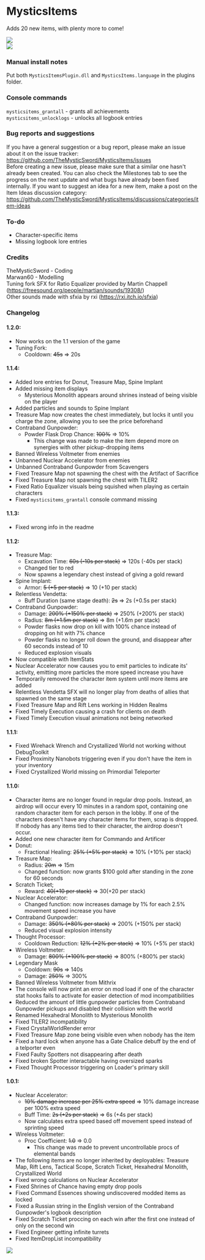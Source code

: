 # MysticsItems
Adds 20 new items, with plenty more to come!  

![](https://i.imgur.com/WYCK8vE.gif)  
![](https://i.imgur.com/k2Pz32y.png)  

### Manual install notes
Put both `MysticsItemsPlugin.dll` and `MysticsItems.language` in the plugins folder.

### Console commands
`mysticsitems_grantall` - grants all achievements  
`mysticsitems_unlocklogs` - unlocks all logbook entries  

### Bug reports and suggestions
If you have a general suggestion or a bug report, please make an issue about it on the issue tracker: https://github.com/TheMysticSword/MysticsItems/issues  
Before creating a new issue, please make sure that a similar one hasn't already been created. You can also check the Milestones tab to see the progress on the next update and what bugs have already been fixed internally.
If you want to suggest an idea for a new item, make a post on the Item Ideas discussion category: https://github.com/TheMysticSword/MysticsItems/discussions/categories/item-ideas

### To-do
* Character-specific items  
* Missing logbook lore entries  

### Credits
TheMysticSword - Coding  
Marwan60 - Modelling  
Tuning fork SFX for Ratio Equalizer provided by Martin Chappell (https://freesound.org/people/martian/sounds/19308/)  
Other sounds made with sfxia by rxi (https://rxi.itch.io/sfxia)  
  
### Changelog
#### 1.2.0:
* Now works on the 1.1 version of the game
* Tuning Fork:
    * Cooldown: ~~45s~~ ⇒ 20s
#### 1.1.4:
* Added lore entries for Donut, Treasure Map, Spine Implant
* Added missing item displays
    * Mysterious Monolith appears around shrines instead of being visible on the player
* Added particles and sounds to Spine Implant
* Treasure Map now creates the chest immediately, but locks it until you charge the zone, allowing you to see the price beforehand
* Contraband Gunpowder:
    * Powder Flask Drop Chance: ~~100%~~ ⇒ 10%
        * This change was made to make the item depend more on synergies with other pickup-dropping items
* Banned Wireless Voltmeter from enemies
* Unbanned Nuclear Accelerator from enemies
* Unbanned Contraband Gunpowder from Scavengers
* Fixed Treasure Map not spawning the chest with the Artifact of Sacrifice
* Fixed Treasure Map not spawning the chest with TILER2
* Fixed Ratio Equalizer visuals being squished when playing as certain characters
* Fixed `mysticsitems_grantall` console command missing
#### 1.1.3:
* Fixed wrong info in the readme
#### 1.1.2:
* Treasure Map:
    * Excavation Time: ~~60s (-10s per stack)~~ ⇒ 120s (-40s per stack)
    * Changed tier to red
    * Now spawns a legendary chest instead of giving a gold reward
* Spine Implant:
    * Armor: ~~5 (+5 per stack)~~ ⇒ 10 (+10 per stack)
* Relentless Vendetta:
    * Buff Duration (same stage death): ~~2s~~ ⇒ 2s (+0.5s per stack)
* Contraband Gunpowder:
    * Damage: ~~200% (+150% per stack)~~ ⇒ 250% (+200% per stack)
    * Radius: ~~8m (+1.5m per stack)~~ ⇒ 8m (+1.6m per stack)
    * Powder flasks now drop on kill with 100% chance instead of dropping on hit with 7% chance
    * Powder flasks no longer roll down the ground, and disappear after 60 seconds instead of 10
    * Reduced explosion visuals
* Now compatible with ItemStats
* Nuclear Accelerator now causes you to emit particles to indicate its' activity, emitting more particles the more speed increase you have
* Temporarily removed the character item system until more items are added
* Relentless Vendetta SFX will no longer play from deaths of allies that spawned on the same stage
* Fixed Treasure Map and Rift Lens working in Hidden Realms
* Fixed Timely Execution causing a crash for clients on death
* Fixed Timely Execution visual animations not being networked
#### 1.1.1:
* Fixed Wirehack Wrench and Crystallized World not working without DebugToolkit
* Fixed Proximity Nanobots triggering even if you don't have the item in your inventory
* Fixed Crystallized World missing on Primordial Teleporter
#### 1.1.0:
* Character items are no longer found in regular drop pools. Instead, an airdrop will occur every 10 minutes in a random spot, containing one random character item for each person in the lobby. If one of the characters doesn't have any character items for them, scrap is dropped. If nobody has any items tied to their character, the airdrop doesn't occur.
* Added one new character item for Commando and Artificer
* Donut:
    * Fractional Healing: ~~25% (+5% per stack)~~ ⇒ 10% (+10% per stack)
* Treasure Map:
    * Radius: ~~20m~~ ⇒ 15m
    * Changed function: now grants $100 gold after standing in the zone for 60 seconds
* Scratch Ticket;
    * Reward: ~~$40 (+$10 per stack)~~ ⇒ $30 (+$20 per stack)
* Nuclear Accelerator:
    * Changed function: now increases damage by 1% for each 2.5% movement speed increase you have
* Contraband Gunpowder:
    * Damage: ~~350% (+80% per stack)~~ ⇒ 200% (+150% per stack)
    * Reduced visual explosion intensity
* Thought Processor:
    * Cooldown Reduction: ~~12% (+2% per stack)~~ ⇒ 10% (+5% per stack)
* Wireless Voltmeter:
    * Damage: ~~800% (+100% per stack)~~ ⇒ 800% (+800% per stack)
* Legendary Mask
    * Cooldown: ~~90s~~ ⇒ 140s
    * Damage: ~~250%~~ ⇒ 300%
* Banned Wireless Voltmeter from Mithrix
* The console will now print an error on mod load if one of the character stat hooks fails to activate for easier detection of mod incompatibilities
* Reduced the amount of little gunpowder particles from Contraband Gunpowder pickups and disabled their collision with the world
* Renamed Hexahedral Monolith to Mysterious Monolith
* Fixed TILER2 incompatibility
* Fixed CrystalWorldRender error
* Fixed Treasure Map zone being visible even when nobody has the item
* Fixed a hard lock when anyone has a Gate Chalice debuff by the end of a telporter even
* Fixed Faulty Spotters not disappearing after death
* Fixed broken Spotter interactable having oversized sparks
* Fixed Thought Processor triggering on Loader's primary skill
#### 1.0.1:
* Nuclear Accelerator:
    * ~~10% damage increase per 25% extra speed~~ ⇒ 10% damage increase per 100% extra speed
    * Buff Time: ~~2s (+2s per stack)~~ ⇒ 6s (+4s per stack)
    * Now calculates extra speed based off movement speed instead of sprinting speed
* Wireless Voltmeter:
    * Proc Coefficient: ~~1.0~~ ⇒ 0.0
        * This change was made to prevent uncontrollable procs of elemental bands
* The following items are no longer inherited by deployables: Treasure Map, Rift Lens, Tactical Scope, Scratch Ticket, Hexahedral Monolith, Crystallized World
* Fixed wrong calculations on Nuclear Accelerator
* Fixed Shrines of Chance having empty drop pools
* Fixed Command Essences showing undiscovered modded items as locked
* Fixed a Russian string in the English version of the Contraband Gunpowder's logbook description
* Fixed Scratch Ticket proccing on each win after the first one instead of only on the second win
* Fixed Engineer getting infinite turrets
* Fixed ItemDropList incompatibility

![](https://i.imgur.com/gBBfdeO.png)
